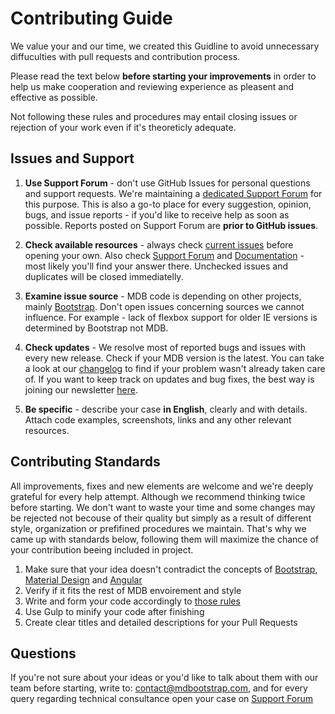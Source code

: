 # Contributing Guide

We value your and our time, we created this Guidline to avoid unnecessary diffuculties with pull requests and contribution process.

Please read the text below **before starting your improvements** in order to help us make cooperation and reviewing experience as pleasent and effective as possible.

Not following these rules and procedures may entail closing issues or rejection of your work even if it's theoreticly adequate.

## Issues and Support

1. **Use Support Forum** - don't use GitHub Issues for personal questions and support requests. We're maintaining a [dedicated Support Forum](https://mdbootstrap.com/support/) for this purpose. This is also a go-to place for every suggestion, opinion, bugs, and issue reports - if you'd like to receive help as soon as possible. Reports posted on Support Forum are **prior to GitHub issues**.

2. **Check available resources** - always check [current issues](https://github.com/mdbootstrap/Angular-Bootstrap-with-Material-Design/issues) before opening your own. Also check [Support Forum](https://mdbootstrap.com/support/) and [Documentation](https://mdbootstrap.com/angular/) - most likely you'll find your answer there. Unchecked issues and duplicates will be closed immediatelly.

3. **Examine issue source** - MDB code is depending on other projects, mainly [Bootstrap](https://github.com/twbs/bootstrap). Don't open issues concerning sources we cannot influence. For example - lack of flexbox support for older IE versions is determined by Bootstrap not MDB.

4. **Check updates** - We resolve most of reported bugs and issues with every new release. Check if your MDB version is the latest. You can take a look at our [changelog](https://mdbootstrap.com/angular/changelog/) to find if your problem wasn't already taken care of. If you want to keep track on updates and bug fixes, the best way is joining our newsletter [here](https://mdbootstrap.com/angular/newsletter/).

5. **Be specific** - describe your case **in English**, clearly and with details. Attach code examples, screenshots, links and any other relevant resources.

## Contributing Standards
All improvements, fixes and new elements are welcome and we're deeply grateful for every help attempt. Although we recommend thinking twice before starting. We don't want to waste your time and some changes may be rejected not becouse of their quality but simply as a result of different style, organization or prefifined procedures we maintain.
That's why we came up with standards below, following them will maximize the chance of your contribution beeing included in project.

1. Make sure that your idea doesn't contradict the concepts of [Bootstrap](https://getbootstrap.com/), [Material Design](https://material.io/guidelines/) and [Angular](https://angular.io/)
2. Verify if it fits the rest of MDB envoirement and style
3. Write and form your code accordingly to [those rules](http://codeguide.co/)
4. Use Gulp to minify your code after finishing
5. Create clear titles and detailed descriptions for your Pull Requests

## Questions
If you're not sure about your ideas or you'd like to talk about them with our team before starting, write to: contact@mdbootstrap.com, and for every query regarding technical consultance open your case on [Support Forum](https://mdbootstrap.com/support/)
